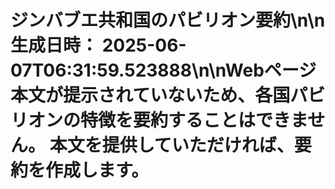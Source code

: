 # ジンバブエ共和国のパビリオン要約\n\n**生成日時：** 2025-06-07T06:31:59.523888\n\nWebページ本文が提示されていないため、各国パビリオンの特徴を要約することはできません。  本文を提供していただければ、要約を作成します。